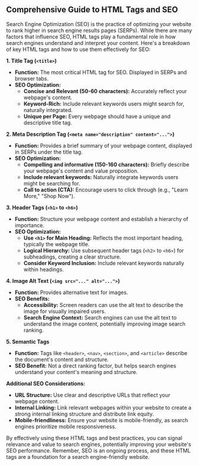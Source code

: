 ## Comprehensive Guide to HTML Tags and SEO

Search Engine Optimization (SEO) is the practice of optimizing your website to rank higher in search engine results pages (SERPs). While there are many factors that influence SEO, HTML tags play a fundamental role in how search engines understand and interpret your content. Here's a breakdown of key HTML tags and how to use them effectively for SEO:

**1. Title Tag (`<title>`)**

- **Function:** The most critical HTML tag for SEO. Displayed in SERPs and browser tabs.
- **SEO Optimization:**
  - **Concise and Relevant (50-60 characters):** Accurately reflect your webpage's content.
  - **Keyword-Rich:** Include relevant keywords users might search for, naturally integrated.
  - **Unique per Page:** Every webpage should have a unique and descriptive title tag.

**2. Meta Description Tag (`<meta name="description" content="...">`)**

- **Function:** Provides a brief summary of your webpage content, displayed in SERPs under the title tag.
- **SEO Optimization:**
  - **Compelling and informative (150-160 characters):** Briefly describe your webpage's content and value proposition.
  - **Include relevant keywords:** Naturally integrate keywords users might be searching for.
  - **Call to action (CTA):** Encourage users to click through (e.g., "Learn More," "Shop Now").

**3. Header Tags (`<h1>` to `<h6>`)**

- **Function:** Structure your webpage content and establish a hierarchy of importance.
- **SEO Optimization:**
  - **Use `<h1>` for Main Heading:** Reflects the most important heading, typically the webpage title.
  - **Logical Hierarchy:** Use subsequent header tags (`<h2>` to `<h6>`) for subheadings, creating a clear structure.
  - **Consider Keyword Inclusion:** Include relevant keywords naturally within headings.

**4. Image Alt Text (`<img src="..." alt="...">`)**

- **Function:** Provides alternative text for images.
- **SEO Benefits:**
  - **Accessibility:** Screen readers can use the alt text to describe the image for visually impaired users.
  - **Search Engine Context:** Search engines can use the alt text to understand the image content, potentially improving image search ranking.

**5. Semantic Tags**

- **Function:** Tags like `<header>`, `<nav>`, `<section>`, and `<article>` describe the document's content and structure.
- **SEO Benefit:** Not a direct ranking factor, but helps search engines understand your content's meaning and structure.

**Additional SEO Considerations:**

- **URL Structure:** Use clear and descriptive URLs that reflect your webpage content.
- **Internal Linking:** Link relevant webpages within your website to create a strong internal linking structure and distribute link equity.
- **Mobile-friendliness:** Ensure your website is mobile-friendly, as search engines prioritize mobile responsiveness.

By effectively using these HTML tags and best practices, you can signal relevance and value to search engines, potentially improving your website's SEO performance. Remember, SEO is an ongoing process, and these HTML tags are a foundation for a search engine-friendly website.
